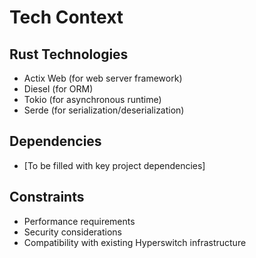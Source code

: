 # Tech Context

## Rust Technologies
- Actix Web (for web server framework)
- Diesel (for ORM)
- Tokio (for asynchronous runtime)
- Serde (for serialization/deserialization)

## Dependencies
- [To be filled with key project dependencies]

## Constraints
- Performance requirements
- Security considerations
- Compatibility with existing Hyperswitch infrastructure
